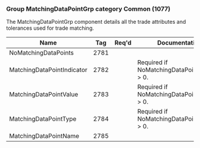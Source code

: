 ### Group MatchingDataPointGrp category Common (1077)

The MatchingDataPointGrp component details all the trade attributes and tolerances used for trade matching.

| Name                       | Tag  | Req'd | Documentation                               |
|----------------------------|------|----------|---------------------------------------------|
| NoMatchingDataPoints       | 2781 |       |                                             |
| MatchingDataPointIndicator | 2782 |       | Required if NoMatchingDataPoints(2781) > 0. |
| MatchingDataPointValue     | 2783 |       | Required if NoMatchingDataPoints(2781) > 0. |
| MatchingDataPointType      | 2784 |       | Required if NoMatchingDataPoints(2781) > 0. |
| MatchingDataPointName      | 2785 |       |                                             |

